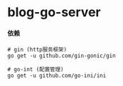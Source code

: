 blog-go-server
===



#### 依赖
```
# gin (http服务框架)
go get -u github.com/gin-gonic/gin

# go-int (配置管理)
go get -u github.com/go-ini/ini


```
